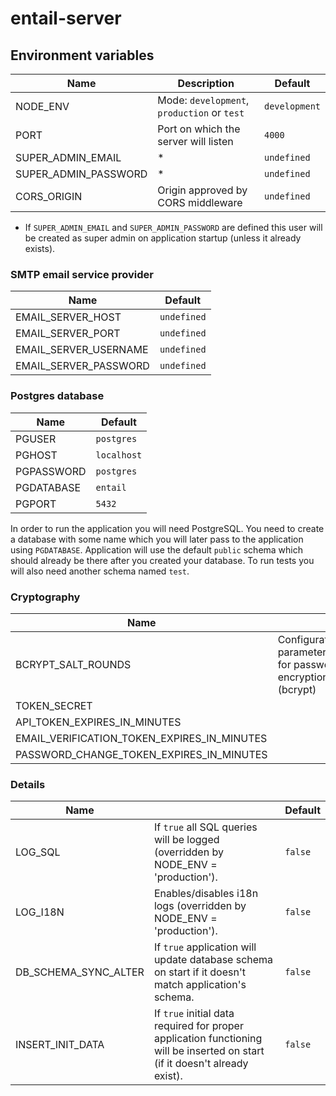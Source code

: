 # entail-server

## Environment variables

Name                                    | Description                                              | Default
----------------------------------------|----------------------------------------------------------|--------
NODE_ENV                                | Mode: `development`, `production` or `test`              | `development`
PORT                                    | Port on which the server will listen                     | `4000`
SUPER_ADMIN_EMAIL                       | *                                                        | `undefined`
SUPER_ADMIN_PASSWORD                    | *                                                        | `undefined`
CORS_ORIGIN                             | Origin approved by CORS middleware                       | `undefined`

* If `SUPER_ADMIN_EMAIL` and `SUPER_ADMIN_PASSWORD` are defined this user will be created as super
  admin on application startup (unless it already exists).

### SMTP email service provider

Name                  | Default
----------------------|--------
EMAIL_SERVER_HOST     | `undefined`
EMAIL_SERVER_PORT     | `undefined`
EMAIL_SERVER_USERNAME | `undefined`
EMAIL_SERVER_PASSWORD | `undefined`

### Postgres database

Name       | Default
-----------|---------
PGUSER     | `postgres`
PGHOST     | `localhost`
PGPASSWORD | `postgres`
PGDATABASE | `entail`
PGPORT     | `5432`

In order to run the application you will need PostgreSQL. You need to create a database with some 
name which you will later pass to the application using `PGDATABASE`.  Application will use the 
default `public` schema which should already be there after you created your database. To run tests 
you will also need another schema named `test`.

### Cryptography

Name                                        |                                                          | Default
--------------------------------------------|----------------------------------------------------------|--------
BCRYPT_SALT_ROUNDS                          | Configuration parameter for password encryption (bcrypt) | `10`
TOKEN_SECRET                                |                                                          | `undefined`
API_TOKEN_EXPIRES_IN_MINUTES                |                                                          | `15`
EMAIL_VERIFICATION_TOKEN_EXPIRES_IN_MINUTES |                                                          | `15`
PASSWORD_CHANGE_TOKEN_EXPIRES_IN_MINUTES    |                                                          | `15`

### Details

Name                 |                                                                                                                             | Default
---------------------|-----------------------------------------------------------------------------------------------------------------------------|--------
LOG_SQL              | If `true` all SQL queries will be logged (overridden by NODE_ENV = 'production').                                           | `false`
LOG_I18N             | Enables/disables i18n logs (overridden by NODE_ENV = 'production').                                                         | `false`  
DB_SCHEMA_SYNC_ALTER | If `true` application will update database schema on start if it doesn't match application's schema.                        | `false`
INSERT_INIT_DATA     | If `true` initial data required for proper application functioning will be inserted on start (if it doesn't already exist). | `false`
